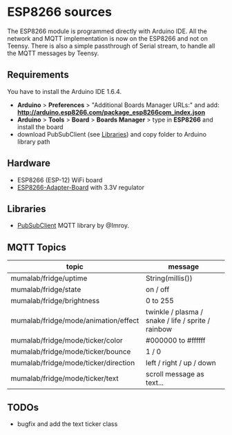 ESP8266 sources
===============
The ESP8266 module is programmed directly with Arduino IDE.
All the network and MQTT implementation is now on the ESP8266 and not on Teensy.
There is also a simple passthrough of Serial stream, to handle all the MQTT messages by Teensy.

Requirements
------------
You have to install the Arduino IDE 1.6.4.
* **Arduino** > **Preferences** > "Additional Boards Manager URLs:" and add: **http://arduino.esp8266.com/package_esp8266com_index.json**
* **Arduino** > **Tools** > **Board** > **Boards Manager** > type in **ESP8266** and install the board
* download PubSubClient (see [Libraries](https://github.com/munichmakerlab/refrigerator-lights/tree/master/ESP8266#libraries)) and copy folder to Arduino library path

Hardware
--------
* ESP8266 (ESP-12) WiFi board
* [ESP8266-Adapter-Board](http://www.electrodragon.com/product/esp8266-smd-adapter-board) with 3.3V regulator

Libraries
---------
* [PubSubClient](https://github.com/Imroy/pubsubclient) MQTT library by @Imroy.

MQTT Topics
-----------
| topic                                | message                                            |
| ------------------------------------ | -------------------------------------------------- |
| mumalab/fridge/uptime                | String(millis())                                   |
| mumalab/fridge/state                 | on / off                                           |
| mumalab/fridge/brightness            | 0 to 255                                           |
| mumalab/fridge/mode/animation/effect | twinkle / plasma / snake / life / sprite / rainbow |
| mumalab/fridge/mode/ticker/color     | #000000 to #ffffff                                 |
| mumalab/fridge/mode/ticker/bounce    | 1 / 0                                              |
| mumalab/fridge/mode/ticker/direction | left / right / up / down                           |
| mumalab/fridge/mode/ticker/text      | scroll message as text...                          |

TODOs
-----
* bugfix and add the text ticker class

